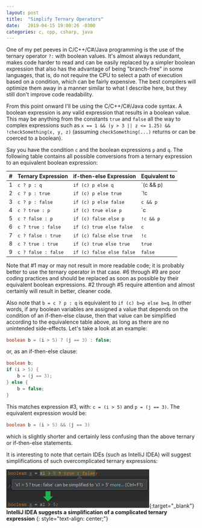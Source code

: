 ```yaml
---
layout: post
title:  "Simplify Ternary Operators"
date:   2019-04-15 19:00:26 -0300
categories: c, cpp, csharp, java
---
```

One of my pet peeves in C/C++/C#/Java programming is the use of the ternary operator `?:` with boolean values. It's almost always redundant, makes code harder to read and can be easily replaced by a simpler boolean expression that also has the advantage of being "branch-free" in some languages, that is, do not require the CPU to select a path of execution based on a condition, which can be fairly expensive. The best compilers will optimize them away in a manner similar to what I describe here, but they still don't improve code readability.

<!-- more -->

From this point onward I'll be using the C/C++/C#/Java code syntax. A boolean expression is any valid expression that results in a boolean value. This may be anything from the constants `true` and `false` all the way to complex expressions such as `x == 1 && (y > 3 || z <= 1.25) && !checkSomething(x, y, z)` (assuming `checkSomething(...)` returns or can be coerced to a boolean).

Say you have the condition `c` and the boolean expressions `p` and `q`. The following table contains all possible conversions from a ternary expression to an equivalent boolean expression:

| # | Ternary Expression  | if-then-else Expression   | Equivalent to           |
|:-:|:--------------------|:--------------------------|:------------------------|
| 1 | `c ? p : q`         | `if (c) p else q`         | `(c && p) || (!c && q)` |
| 2 | `c ? p : true`      | `if (c) p else true`      | `!c || p`               |
| 3 | `c ? p : false`     | `if (c) p else false`     | `c && p`                |
| 4 | `c ? true : p`      | `if (c) true else p`      | `c || p`                |
| 5 | `c ? false : p`     | `if (c) false else p`     | `!c && p`               |
| 6 | `c ? true : false`  | `if (c) true else false`  | `c`                     |
| 7 | `c ? false : true`  | `if (c) false else true`  | `!c`                    |
| 8 | `c ? true : true`   | `if (c) true else true`   | `true`                  |
| 9 | `c ? false : false` | `if (c) false else false` | `false`                 |

Note that #1 may or may not result in more readable code; it is probably better to use the ternary operator in that case. #6 through #9 are poor coding practices and should be replaced as soon as possible by their equivalent boolean expressions. #2 through #5 require attention and almost certainly will result in better, cleaner code.

Also note that `b = c ? p : q` is equivalent to `if (c) b=p else b=q`. In other words, if any boolean variables are assigned a value that depends on the condition of an if-then-else clause, then that value can be simplified according to the equivalence table above, as long as there are no unintended side-effects. Let's take a look at an example:

```java
boolean b = (i > 5) ? (j == 3) : false;
```

or, as an if-then-else clause:

```java
boolean b;
if (i > 5) {
    b = (j == 3);
} else {
    b = false;
}
```

This matches expression #3, with: `c = (i > 5)` and `p = (j == 3)`. The equivalent expression would be:

```java
boolean b = (i > 5) && (j == 3)
```

which is slightly shorter and certainly less confusing than the above ternary or if-then-else statements.

It is interesting to note that certain IDEs (such as IntelliJ IDEA) will suggest simplifications of such overcomplicated ternary expressions:

[![IntelliJ IDEA suggests a simplification of a complicated ternary expression](/assets/3.1-intellij-simplify-ternary.png)](/assets/3.1-intellij-simplify-ternary.png){:target="_blank"}  
**IntelliJ IDEA suggests a simplification of a complicated ternary expression**
{: style="text-align: center;"}


<script type="text/javascript">
amzn_assoc_placement = "adunit0";
amzn_assoc_search_bar = "false";
amzn_assoc_tracking_id = "strikerx3-20";
amzn_assoc_ad_mode = "manual";
amzn_assoc_ad_type = "smart";
amzn_assoc_marketplace = "amazon";
amzn_assoc_region = "US";
amzn_assoc_title = "Great Fundamental Programming Books";
amzn_assoc_linkid = "56f3b31d4652c935c9d79b3444e7a8ee";
amzn_assoc_asins = "0321751043,0262033844,032157351X,0596007124,020161622X,0132350882";
</script>
<script src="//z-na.amazon-adsystem.com/widgets/onejs?MarketPlace=US"></script>
